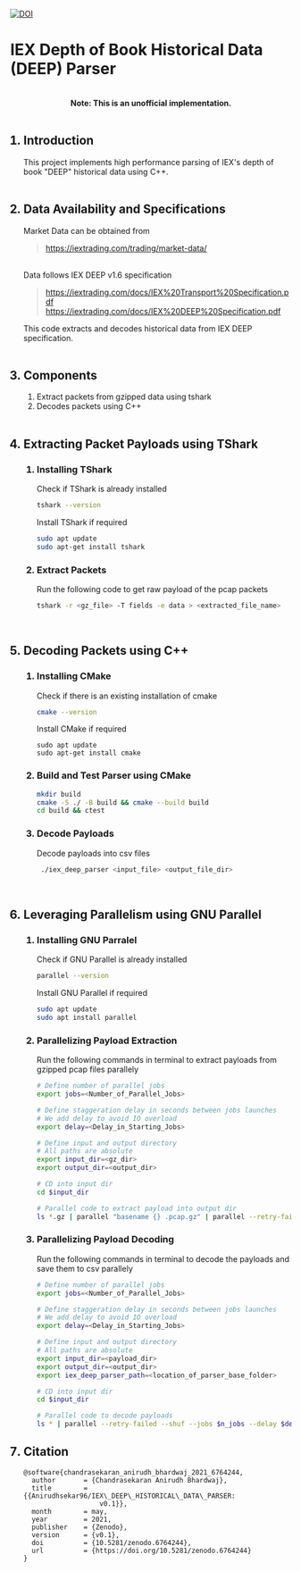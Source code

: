 [![DOI](https://zenodo.org/badge/369024717.svg)](https://zenodo.org/badge/latestdoi/369024717)

# IEX Depth of Book Historical Data (DEEP) Parser
<br>

<center> 
<b>Note: This is an unofficial implementation.</b>
</center>

<br>

<ol>

## <li> Introduction <br> </li>

This project implements high performance parsing of IEX's depth of book "DEEP" historical data using C++. <br>
<br>

## <li> Data Availability and Specifications <br> </li>

Market Data can be obtained from

> https://iextrading.com/trading/market-data/
<br>
Data follows IEX DEEP v1.6 specification

> https://iextrading.com/docs/IEX%20Transport%20Specification.pdf <br>
> https://iextrading.com/docs/IEX%20DEEP%20Specification.pdf

This code extracts and decodes historical data from IEX DEEP specification.
<br>
<br>

## <li> Components </li>
<ol>
<li> Extract packets from gzipped data using tshark </li> 
<li> Decodes packets using C++ </li>
</ol>
<br>

## <li> Extracting Packet Payloads using TShark </li>
<ol>

### <li> Installing TShark </li>
Check if TShark is already installed
```bash
tshark --version
```
Install TShark if required
```bash
sudo apt update
sudo apt-get install tshark
```
### <li> Extract Packets </li>
Run the following code to get raw payload of the pcap packets
```bash
tshark -r <gz_file> -T fields -e data > <extracted_file_name>
```
</ol>
<br>

## <li> Decoding Packets using C++ </li>
<ol>

### <li> Installing CMake </li>
Check if there is an existing installation of cmake
```bash
cmake --version
```

Install CMake if required
```
sudo apt update
sudo apt-get install cmake
```

### <li> Build and Test Parser using CMake </li>
```bash
mkdir build
cmake -S ./ -B build && cmake --build build
cd build && ctest
```
### <li> Decode Payloads </li>
Decode payloads into csv files
```bash
 ./iex_deep_parser <input_file> <output_file_dir>
```
</ol>

<br>

## <li> Leveraging Parallelism using GNU Parallel </li>
<ol>

### <li> Installing GNU Parralel</li>
Check if GNU Parallel is already installed
```bash
parallel --version
```
Install GNU Parallel if required
```bash
sudo apt update
sudo apt install parallel
```
### <li> Parallelizing Payload Extraction </li>
Run the following commands in terminal to extract payloads from gzipped pcap files parallely
```bash
# Define number of parallel jobs
export jobs=<Number_of_Parallel_Jobs>

# Define staggeration delay in seconds between jobs launches 
# We add delay to avoid IO overload
export delay=<Delay_in_Starting_Jobs> 

# Define input and output directory
# All paths are absolute
export input_dir=<gz_dir>
export output_dir=<output_dir>

# CD into input dir
cd $input_dir

# Parallel code to extract payload into output dir
ls *.gz | parallel "basename {} .pcap.gz" | parallel --retry-failed --shuf --jobs $jobs --delay $delay --eta --progress "tshark -r $input_dir{}.pcap.gz -T fields -e data > $output_dir{}"
```
### <li> Parallelizing Payload Decoding </li>
Run the following commands in terminal to decode the payloads and save them to csv parallely
```bash
# Define number of parallel jobs
export jobs=<Number_of_Parallel_Jobs>

# Define staggeration delay in seconds between jobs launches 
# We add delay to avoid IO overload
export delay=<Delay_in_Starting_Jobs> 

# Define input and output directory
# All paths are absolute
export input_dir=<payload_dir>
export output_dir=<output_dir>
export iex_deep_parser_path=<location_of_parser_base_folder>

# CD into input dir
cd $input_dir

# Parallel code to decode payloads
ls * | parallel --retry-failed --shuf --jobs $n_jobs --delay $delay --eta --progress '$iex_deep_parser_path/build/iex_deep_parser $input_dir{} $output_dir{}'

```

</ol>

## <li> Citation</li>
```
@software{chandrasekaran_anirudh_bhardwaj_2021_6764244,
  author       = {Chandrasekaran Anirudh Bhardwaj},
  title        = {{Anirudhsekar96/IEX\_DEEP\_HISTORICAL\_DATA\_PARSER: 
                   v0.1}},
  month        = may,
  year         = 2021,
  publisher    = {Zenodo},
  version      = {v0.1},
  doi          = {10.5281/zenodo.6764244},
  url          = {https://doi.org/10.5281/zenodo.6764244}
}
```

</ol>
